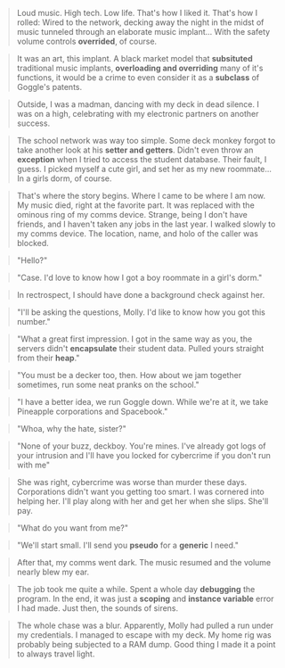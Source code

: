 > Loud music. High tech. Low life. That's how I liked it. That's how I rolled: Wired to the network, decking away the night in the midst of music tunneled through an elaborate music implant... With the safety volume controls **overrided**, of course.

> It was an art, this implant. A black market model that **subsituted** traditional music implants, **overloading and overriding** many of it's functions, it would be a crime to even consider it as a **subclass** of Goggle's patents.

> Outside, I was a madman, dancing with my deck in dead silence. I was on a high, celebrating with my electronic partners on another success.

> The school network was way too simple. Some deck monkey forgot to take another look at his **setter and getters**. Didn't even throw an **exception** when I tried to access the student database. Their fault, I guess. I picked myself a cute girl, and set her as my new roommate... In a girls dorm, of course.

> That's where the story begins. Where I came to be where I am now. My music died, right at the favorite part. It was replaced with the ominous ring of my comms device. Strange, being I don't have friends, and I haven't taken any jobs in the last year. I walked slowly to my comms device. The location, name, and holo of the caller was blocked.

> "Hello?"

> "Case. I'd love to know how I got a boy roommate in a girl's dorm."

> In rectrospect, I should have done a background check against her.

> "I'll be asking the questions, Molly. I'd like to know how you got this number."

> "What a great first impression. I got in the same way as you, the servers didn't **encapsulate** their student data. Pulled yours straight from their **heap**."

> "You must be a decker too, then. How about we jam together sometimes, run some neat pranks on the school."

> "I have a better idea, we run Goggle down. While we're at it, we take Pineapple corporations and Spacebook."

> "Whoa, why the hate, sister?"

> "None of your buzz, deckboy. You're mines. I've already got logs of your intrusion and I'll have you locked for cybercrime if you don't run with me"

> She was right, cybercrime was worse than murder these days. Corporations didn't want you getting too smart. I was cornered into helping her. I'll play along with her and get her when she slips. She'll pay.

> "What do you want from me?"

> "We'll start small. I'll send you **pseudo** for a **generic** I need."

> After that, my comms went dark. The music resumed and the volume nearly blew my ear.

> The job took me quite a while. Spent a whole day **debugging** the program. In the end, it was just a **scoping** and **instance variable** error I had made. Just then, the sounds of sirens.

> The whole chase was a blur. Apparently, Molly had pulled a run under my credentials. I managed to escape with my deck. My home rig was probably being subjected to a RAM dump. Good thing I made it a point to always travel light.


